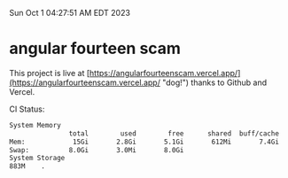 Sun Oct  1 04:27:51 AM EDT 2023

# angular fourteen scam


This project is live at [https://angularfourteenscam.vercel.app/](https://angularfourteenscam.vercel.app/ "dog!") thanks to Github and Vercel.

CI Status: 

```bash
System Memory
               total        used        free      shared  buff/cache   available
Mem:            15Gi       2.8Gi       5.1Gi       612Mi       7.4Gi        11Gi
Swap:          8.0Gi       3.0Mi       8.0Gi
System Storage
883M	.
```
```bash
